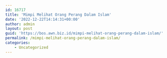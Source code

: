 ```yaml
---
id: 16717
title: 'Mimpi Melihat Orang Perang Dalam Islam'
date: '2022-12-22T14:14:31+00:00'
author: admin
layout: post
guid: 'https://bos.awn.biz.id/mimpi-melihat-orang-perang-dalam-islam/'
permalink: /mimpi-melihat-orang-perang-dalam-islam/
categories:
    - Uncategorized
---
```


